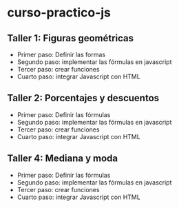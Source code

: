 # curso-practico-js

## Taller 1: Figuras geométricas
- Primer paso: Definir las formas
- Segundo paso: implementar las fórmulas en javascript
- Tercer paso: crear funciones
- Cuarto paso: integrar Javascript con HTML

## Taller 2: Porcentajes y descuentos
- Primer paso: Definir las fórmulas
- Segundo paso: implementar las fórmulas en javascript
- Tercer paso: crear funciones
- Cuarto paso: integrar Javascript con HTML

## Taller 4: Mediana y moda
- Primer paso: Definir las fórmulas
- Segundo paso: implementar las fórmulas en javascript
- Tercer paso: crear funciones
- Cuarto paso: integrar Javascript con HTML